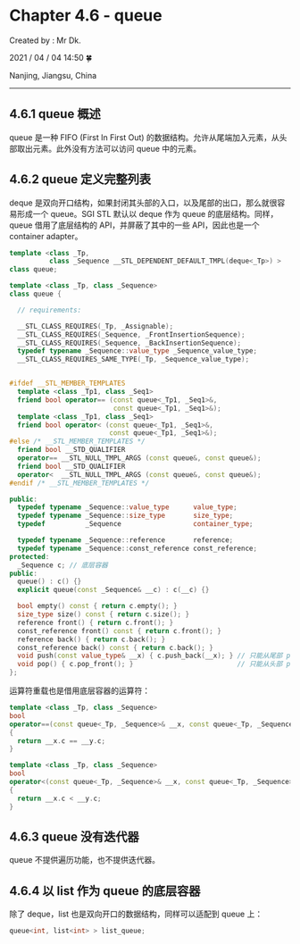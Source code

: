 # Chapter 4.6 - queue

Created by : Mr Dk.

2021 / 04 / 04 14:50 🍀

Nanjing, Jiangsu, China

---

## 4.6.1 queue 概述

queue 是一种 FIFO (First In First Out) 的数据结构。允许从尾端加入元素，从头部取出元素。此外没有方法可以访问 queue 中的元素。

## 4.6.2 queue 定义完整列表

deque 是双向开口结构，如果封闭其头部的入口，以及尾部的出口，那么就很容易形成一个 queue。SGI STL 默认以 deque 作为 queue 的底层结构。同样，queue 借用了底层结构的 API，并屏蔽了其中的一些 API，因此也是一个 container adapter。

```cpp
template <class _Tp,
          class _Sequence __STL_DEPENDENT_DEFAULT_TMPL(deque<_Tp>) >
class queue;
```

```cpp
template <class _Tp, class _Sequence>
class queue {

  // requirements:

  __STL_CLASS_REQUIRES(_Tp, _Assignable);
  __STL_CLASS_REQUIRES(_Sequence, _FrontInsertionSequence);
  __STL_CLASS_REQUIRES(_Sequence, _BackInsertionSequence);
  typedef typename _Sequence::value_type _Sequence_value_type;
  __STL_CLASS_REQUIRES_SAME_TYPE(_Tp, _Sequence_value_type);


#ifdef __STL_MEMBER_TEMPLATES
  template <class _Tp1, class _Seq1>
  friend bool operator== (const queue<_Tp1, _Seq1>&,
                          const queue<_Tp1, _Seq1>&);
  template <class _Tp1, class _Seq1>
  friend bool operator< (const queue<_Tp1, _Seq1>&,
                         const queue<_Tp1, _Seq1>&);
#else /* __STL_MEMBER_TEMPLATES */
  friend bool __STD_QUALIFIER
  operator== __STL_NULL_TMPL_ARGS (const queue&, const queue&);
  friend bool __STD_QUALIFIER
  operator<  __STL_NULL_TMPL_ARGS (const queue&, const queue&);
#endif /* __STL_MEMBER_TEMPLATES */

public:
  typedef typename _Sequence::value_type      value_type;
  typedef typename _Sequence::size_type       size_type;
  typedef          _Sequence                  container_type;

  typedef typename _Sequence::reference       reference;
  typedef typename _Sequence::const_reference const_reference;
protected:
  _Sequence c; // 底层容器
public:
  queue() : c() {}
  explicit queue(const _Sequence& __c) : c(__c) {}

  bool empty() const { return c.empty(); }
  size_type size() const { return c.size(); }
  reference front() { return c.front(); }
  const_reference front() const { return c.front(); }
  reference back() { return c.back(); }
  const_reference back() const { return c.back(); }
  void push(const value_type& __x) { c.push_back(__x); } // 只能从尾部 push
  void pop() { c.pop_front(); }                          // 只能从头部 pop
};
```

运算符重载也是借用底层容器的运算符：

```cpp
template <class _Tp, class _Sequence>
bool
operator==(const queue<_Tp, _Sequence>& __x, const queue<_Tp, _Sequence>& __y)
{
  return __x.c == __y.c;
}

template <class _Tp, class _Sequence>
bool
operator<(const queue<_Tp, _Sequence>& __x, const queue<_Tp, _Sequence>& __y)
{
  return __x.c < __y.c;
}
```

## 4.6.3 queue 没有迭代器

queue 不提供遍历功能，也不提供迭代器。

## 4.6.4 以 list 作为 queue 的底层容器

除了 deque，list 也是双向开口的数据结构，同样可以适配到 queue 上：

```cpp
queue<int, list<int> > list_queue;
```
